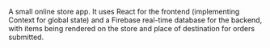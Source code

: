A small online store app. It uses React for the frontend (implementing Context for global state) and a Firebase real-time database for the backend, with items being rendered on the store and place of destination for orders submitted.
